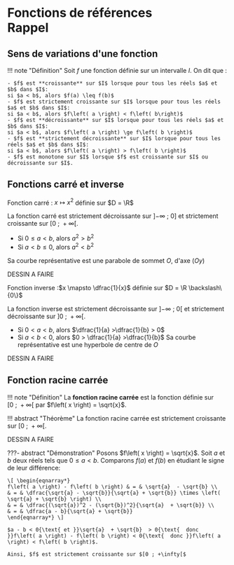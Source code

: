 # Fonctions de références<br>Rappel

## Sens de variations d'une fonction

!!! note "Définition"
    Soit $f$ une fonction définie sur un intervalle $I$. On dit que :

    - $f$ est **croissante** sur $I$ lorsque pour tous les réels $a$ et $b$ dans $I$:  
    si $a < b$, alors $f(a) \leq f(b)$
    - $f$ est strictement croissante sur $I$ lorsque pour tous les réels $a$ et $b$ dans $I$:  
    si $a < b$, alors $f\left( a \right) < f\left( b\right)$
    - $f$ est **décroissante** sur $I$ lorsque pour tous les réels $a$ et $b$ dans $I$:  
    si $a < b$, alors $f\left( a \right) \ge f\left( b \right)$
    - $f$ est **strictement décroissante** sur $I$ lorsque pour tous les réels $a$ et $b$ dans $I$:  
    si $a < b$, alors $f\left( a \right) > f\left( b \right)$
    - $f$ est monotone sur $I$ lorsque $f$ est croissante sur $I$ ou décroissante sur $I$.

## Fonctions carré et inverse


Fonction carré : $x \mapsto x^2$ définie sur $D = \R$ 

La fonction carré est strictement décroissante sur $\left] - \infty\ ;\ 0 \right]$ et strictement croissante sur $\left[0\ ;\ + \infty \right[$.

- Si $0 \leq a < b$, alors $a^2 > b^2$
- Si $a < b \leq 0$, alors $a^2 < b^2$

Sa courbe représentative est une parabole de sommet $O$, d'axe ($Oy$) 

DESSIN A FAIRE

Fonction inverse :$x \mapsto \dfrac{1}{x}$ définie sur $D = \R \backslash\{0\}$ 

La fonction inverse est strictement décroissante sur $\left] -\infty\ ;\ 0 \right[$ et strictement
décroissante sur $\left] 0\ ;\ +\infty \right[$.
- Si $0 < a < b$, alors $\dfrac{1}{a} >\dfrac{1}{b} > 0$
- Si $a < b < 0$, alors $0 > \dfrac{1}{a} >\dfrac{1}{b}$ 
Sa courbe représentative est une hyperbole de centre de $O$

DESSIN A FAIRE

## Fonction racine carrée

!!! note "Définition"
    La **fonction racine carrée** est la fonction définie sur $\left[ {0\ ;\ +\infty } \right[$ par $f\left( x \right) = \sqrt{x}$.

!!! abstract "Théorème"
    La fonction racine carrée est strictement croissante sur $\left[ 0\ ;\ + \infty \right[$.

DESSIN A FAIRE

???- abstract "Démonstration"
    Posons $f\left( x \right) = \sqrt{x}$. Soit $a$ et $b$ deux réels tels que $0 \leq a < b$.
    Comparons $f\left( a \right)$ et $f\left( b \right)$ en étudiant le signe de leur différence:

    \[ \begin{eqnarray*}
    f\left( a \right) - f\left( b \right) & = & \sqrt{a}  - \sqrt{b} \\
    & = & \dfrac{\sqrt{a} - \sqrt{b}}{\sqrt{a} + \sqrt{b}} \times \left( \sqrt{a} + \sqrt{b} \right) \\
    & = & \dfrac{(\sqrt{a})^2 - (\sqrt{b})^2}{\sqrt{a}  + \sqrt{b}} \\
    & = & \dfrac{a - b}{\sqrt{a} + \sqrt{b}}
    \end{eqnarray*} \]

    $a - b < 0{\text{ et }}\sqrt{a}  + \sqrt{b}  > 0{\text{  donc }}f\left( a \right) - f\left( b \right) < 0{\text{  donc }}f\left( a \right) < f\left( b \right)$.

    Ainsi, $f$ est strictement croissante sur $[0 ; +\infty[$
